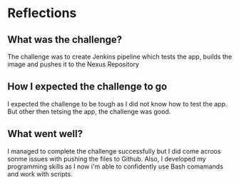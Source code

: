 # Reflections

<h2> What was the challenge? </h2>

The challenge was to create Jenkins pipeline which tests the app, builds the image and pushes it to the Nexus Repository

<h2> How I expected the challenge to go </h2>

I expected the challenge to be tough as I did not know how to test the app. But other then tetsing the app, the challenge was good. 

<h2>  What went well? </h2>

I managed to complete the challenge successfully but I did come acroos sonme issues with pushing the files to Github. Also, I developed my programming skills as I now i'm able to confidently use Bash comamands and work with scripts.

